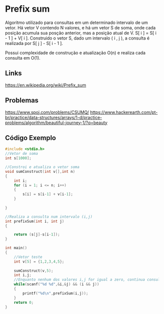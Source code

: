 # Prefix sum

Algoritmo utilizado para consultas em um determinado intervalo de um vetor. Há vetor V contendo N valores, e há um vetor S de soma, onde cada posição acumula sua posção anterior, mas a posição atual de V. S[ i ] = S[ i - 1 ] + V[ i ]. Construido o vetor S, dado um intervalo ( i , j ), a consulta é realizada por S[ j ] - S[ i - 1 ].

Possui complexidade de construção e atualização O(n) e realiza cada consulta em  O(1).

## Links

https://en.wikipedia.org/wiki/Prefix_sum

## Problemas

https://www.spoj.com/problems/CSUMQ/
https://www.hackerearth.com/pt-br/practice/data-structures/arrays/1-d/practice-problems/algorithm/beautiful-journey-1/?q=beauty

## Código Exemplo
```c
#include <stdio.h>
//Vetor de soma
int s[1000];

//Constroi e atualiza o vetor soma
void sumConstruct(int v[],int n)
{
	int i;
	for (i = 1; i <= n; i++)
	{
		s[i] = s[i-1] + v[i-1];
	}
	
}

//Realiza a consulta num intervalo (i,j)
int prefixSum(int i, int j)
{

	return (s[j]-s[i-1]);
}

int main()
{
	//Vetor teste
	int v[5] = {1,2,3,4,5};
	
	sumConstruct(v,5);
	int i,j;
	//Enquanto nenhum dos valores i,j for igual a zero, continua consultando
	while(scanf("%d %d",&i,&j) && (i && j))
	{
		printf("%d\n",prefixSum(i,j));
	}
	return 0;
}
```
